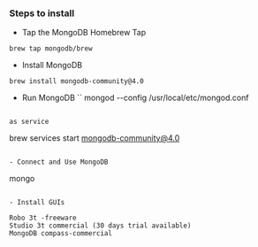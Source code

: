 ### Steps to install

- Tap the MongoDB Homebrew Tap

```
brew tap mongodb/brew
```

- Install MongoDB

```
brew install mongodb-community@4.0
```

- Run MongoDB
``
mongod --config /usr/local/etc/mongod.conf 
```

as service
```
brew services start mongodb-community@4.0 
```

- Connect and Use MongoDB

```
mongo
```

- Install GUIs

Robo 3t -freeware
Studio 3t commercial (30 days trial available)
MongoDB compass-commercial




